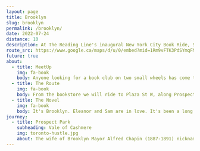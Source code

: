 ```yaml
---
layout: page
title: Brooklyn
slug: brooklyn
permalink: /brooklyn/
date: 2022-07-24
distance: 10
description: At The Reading Line's inaugural New York City Book Ride, Sasha Fletcher, author of [Be Here to Love Me at The End of the World](https://www.mhpbooks.com/books/be-here-to-love-me-at-the-end-of-the-world/), published by [Melville House](https://www.mhpbooks.com/), will read "soul-throttling prose" within Brooklyn's [Prospect Park](https://www.prospectpark.org/). 
route_src: https://www.google.ca/maps/d/u/0/embed?mid=1Rm9vFTK3PdSYmqFMdEC1vtOGKMMLvng&ehbc=2E312F
future: true
about:
  - title: MeetUp
    img: fa-book
    body: Anyone looking for a book club on two small wheels has come to the right spot! We're meeting on the 'open street' in front of [Unnameable Books](http://unnameablebooks.blogspot.com/) at 615 Vanderbilt Ave and St. Marks Ave in [Prospect Heights](https://www.nycgo.com/boroughs-neighborhoods/brooklyn/prospect-heights/) at 3 PM. This is your opportunity to purchase Sasha Fletcher's debut novel (limited quantity available) to get it signed at the reading.
  - title: The Route
    img: fa-book
    body: From the bookstore we will ride to Plaza St W, along Prospect Park W, & enter Prospect Park at 15th St. Under the shade of Prospect Park's tree canopy we'll cycle a loop to arrive after 4 pm at the Vale of Cashmere. Our leisurely & bookish ride is 6 miles long.
  - title: The Novel
    img: fa-book
    body: It's Brooklyn. Eleanor and Sam are in love. It's been a long week of missed deadlines and unread invoices. Later, the sky will look like they've never seen it before, but after that, it's the end of the world.
journey:
  - title: Prospect Park
    subheading: Vale of Cashmere
    img: toronto-hustle.jpg
    about: The wife of Brooklyn Mayor Alfred Chapin (1887-1891) nicknamed the area the “Vale of Cashmere,” inspired by the Thomas Moore poem “Lalla Roohk, an Oriental Romance.” Sasha Fletcher, author of Be Here to Love Me at The End of the World ~ published by Melville House, will read "soul-throttling prose" within the 'Natural Exploration Area' with logs to sit upon. After the reading, there will be a Q&A and certainly we'll continue talking about books and Bromptons!
---
```

